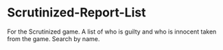# Scrutinized-Report-List
For the Scrutinized game. A list of who is guilty and who is innocent taken from the game. Search by name.
